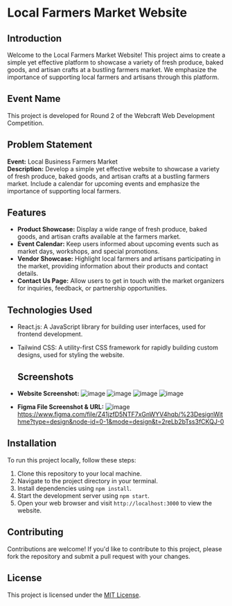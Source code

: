 # Local Farmers Market Website

## Introduction
Welcome to the Local Farmers Market Website! This project aims to create a simple yet effective platform to showcase a variety of fresh produce, baked goods, and artisan crafts at a bustling farmers market. We emphasize the importance of supporting local farmers and artisans through this platform.

## Event Name
This project is developed for Round 2 of the Webcraft Web Development Competition.

## Problem Statement
**Event:** Local Business Farmers Market  
**Description:** Develop a simple yet effective website to showcase a variety of fresh produce, baked goods, and artisan crafts at a bustling farmers market. Include a calendar for upcoming events and emphasize the importance of supporting local farmers.

## Features
- **Product Showcase:** Display a wide range of fresh produce, baked goods, and artisan crafts available at the farmers market.
- **Event Calendar:** Keep users informed about upcoming events such as market days, workshops, and special promotions.
- **Vendor Showcase:** Highlight local farmers and artisans participating in the market, providing information about their products and contact details.
- **Contact Us Page:** Allow users to get in touch with the market organizers for inquiries, feedback, or partnership opportunities.

## Technologies Used
- React.js: A JavaScript library for building user interfaces, used for frontend development.
- Tailwind CSS: A utility-first CSS framework for rapidly building custom designs, used for styling the website.

  ## Screenshots
- **Website Screenshot:**
 ![image](https://github.com/Dharanidharan01/WebCraft-Round2/assets/110535314/c1bd8ff6-43a8-49ab-b59e-eb1d01d21197)
![image](https://github.com/Dharanidharan01/WebCraft-Round2/assets/110535314/54696efd-fbc5-425e-a1e5-2c530842374f)
![image](https://github.com/Dharanidharan01/WebCraft-Round2/assets/110535314/5e199bb1-77bf-4460-9ee2-98ae15e28eec)
![image](https://github.com/Dharanidharan01/WebCraft-Round2/assets/110535314/a9373b12-37a7-4cf1-bc4b-b752ba2c5961)





- **Figma File Screenshot & URL:**
 ![image](https://github.com/Dharanidharan01/WebCraft-Round2/assets/110535314/d679e72d-01df-4235-9463-09bc380d785e)
https://www.figma.com/file/Z41jzfD5NTF7xGnWYV4hqb/%23DesignWithme?type=design&node-id=0-1&mode=design&t=2reLb2bTss3fCKQJ-0



## Installation
To run this project locally, follow these steps:
1. Clone this repository to your local machine.
2. Navigate to the project directory in your terminal.
3. Install dependencies using `npm install`.
4. Start the development server using `npm start`.
5. Open your web browser and visit `http://localhost:3000` to view the website.

## Contributing
Contributions are welcome! If you'd like to contribute to this project, please fork the repository and submit a pull request with your changes.

## License
This project is licensed under the [MIT License](LICENSE).

